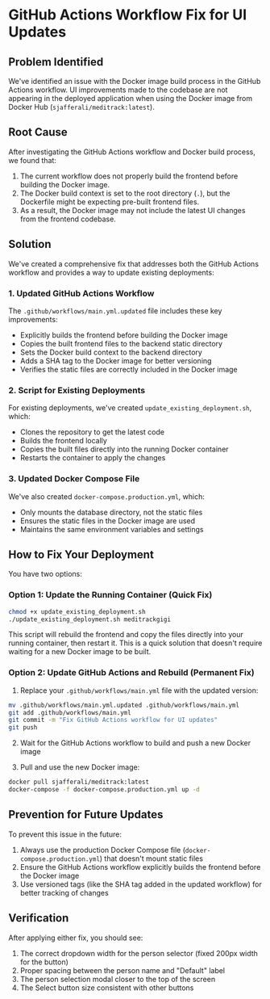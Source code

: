 # GitHub Actions Workflow Fix for UI Updates

## Problem Identified

We've identified an issue with the Docker image build process in the GitHub Actions workflow. UI improvements made to the codebase are not appearing in the deployed application when using the Docker image from Docker Hub (`sjafferali/meditrack:latest`).

## Root Cause

After investigating the GitHub Actions workflow and Docker build process, we found that:

1. The current workflow does not properly build the frontend before building the Docker image.
2. The Docker build context is set to the root directory (`.`), but the Dockerfile might be expecting pre-built frontend files.
3. As a result, the Docker image may not include the latest UI changes from the frontend codebase.

## Solution

We've created a comprehensive fix that addresses both the GitHub Actions workflow and provides a way to update existing deployments:

### 1. Updated GitHub Actions Workflow

The `.github/workflows/main.yml.updated` file includes these key improvements:

- Explicitly builds the frontend before building the Docker image
- Copies the built frontend files to the backend static directory
- Sets the Docker build context to the backend directory
- Adds a SHA tag to the Docker image for better versioning
- Verifies the static files are correctly included in the Docker image

### 2. Script for Existing Deployments

For existing deployments, we've created `update_existing_deployment.sh`, which:

- Clones the repository to get the latest code
- Builds the frontend locally
- Copies the built files directly into the running Docker container
- Restarts the container to apply the changes

### 3. Updated Docker Compose File

We've also created `docker-compose.production.yml`, which:

- Only mounts the database directory, not the static files
- Ensures the static files in the Docker image are used
- Maintains the same environment variables and settings

## How to Fix Your Deployment

You have two options:

### Option 1: Update the Running Container (Quick Fix)

```bash
chmod +x update_existing_deployment.sh
./update_existing_deployment.sh meditrackgigi
```

This script will rebuild the frontend and copy the files directly into your running container, then restart it. This is a quick solution that doesn't require waiting for a new Docker image to be built.

### Option 2: Update GitHub Actions and Rebuild (Permanent Fix)

1. Replace your `.github/workflows/main.yml` file with the updated version:

```bash
mv .github/workflows/main.yml.updated .github/workflows/main.yml
git add .github/workflows/main.yml
git commit -m "Fix GitHub Actions workflow for UI updates"
git push
```

2. Wait for the GitHub Actions workflow to build and push a new Docker image

3. Pull and use the new Docker image:

```bash
docker pull sjafferali/meditrack:latest
docker-compose -f docker-compose.production.yml up -d
```

## Prevention for Future Updates

To prevent this issue in the future:

1. Always use the production Docker Compose file (`docker-compose.production.yml`) that doesn't mount static files
2. Ensure the GitHub Actions workflow explicitly builds the frontend before the Docker image
3. Use versioned tags (like the SHA tag added in the updated workflow) for better tracking of changes

## Verification

After applying either fix, you should see:

1. The correct dropdown width for the person selector (fixed 200px width for the button)
2. Proper spacing between the person name and "Default" label
3. The person selection modal closer to the top of the screen
4. The Select button size consistent with other buttons